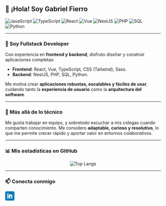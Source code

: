 ## 👋 ¡Hola! Soy Gabriel Fierro

![JavaScript](https://img.shields.io/badge/JavaScript-F7DF1E?style=for-the-badge&logo=javascript&logoColor=black)
![TypeScript](https://img.shields.io/badge/TypeScript-3178C6?style=for-the-badge&logo=typescript&logoColor=white)
![React](https://img.shields.io/badge/React-5BC0EB?style=for-the-badge&logo=react&logoColor=1746C6)
![Vue](https://img.shields.io/badge/Vue.js-35495E?style=for-the-badge&logo=vuedotjs&logoColor=4FC08D)
![NestJS](https://img.shields.io/badge/NestJS-E0234E?style=for-the-badge&logo=nestjs&logoColor=white)
![PHP](https://img.shields.io/badge/PHP-4F5B93?style=for-the-badge&logo=php&logoColor=white)
![SQL](https://img.shields.io/badge/MySQL-4479A1?style=for-the-badge&logo=mysql&logoColor=white)
![Python](https://img.shields.io/badge/Python-3776AB?style=for-the-badge&logo=python&logoColor=white)

---

### 🚀 Soy **Fullstack Developer**

Con experiencia en **frontend y backend**, disfruto diseñar y construir aplicaciones completas:

- **Frontend**: React, Vue, TypeScript, CSS (Tailwind), Sass.
- **Backend**: NestJS, PHP, SQL, Python.

Me motiva crear **aplicaciones robustas, escalables y fáciles de usar**, cuidando tanto la **experiencia de usuario** como la **arquitectura del software**.

---

### 🌟 Más allá de lo técnico

Me gusta trabajar en equipo, y sobretodo escuchar a mis colegas cuando comparten conocimiento.
Me considero **adaptable, curioso y resolutivo**, lo que me permite crecer rápido y aportar valor en entornos colaborativos.

---

### 📊 Mis estadísticas en GitHub

<div align="center">

  <img src="https://github-readme-stats.vercel.app/api/top-langs?username=gabrielfierro&show_icons=true&locale=es&layout=compact&theme=tokyonight" alt="Top Langs" />

</div>

---

### 📫 Conecta conmigo

<p>
<a href="https://www.linkedin.com/in/gabriel-fierro-2020/">
  <img height="30" src="https://github.com/GabrielFierro/GabrielFierro/blob/master/icon/linkedin.png?raw=true">
</a>
</p>
